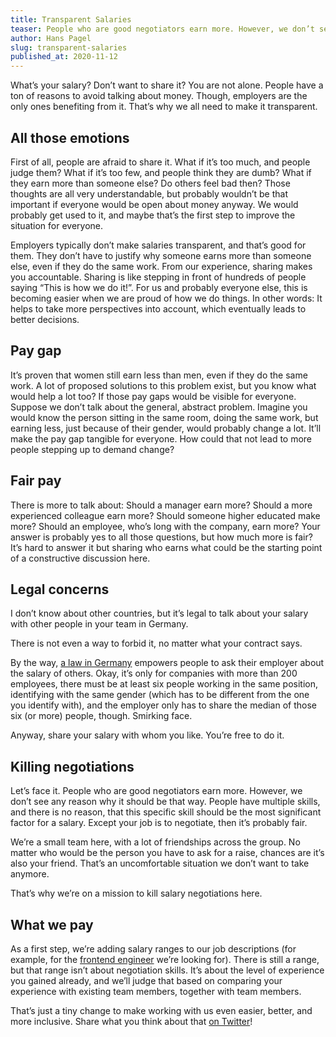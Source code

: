 ```yaml
---
title: Transparent Salaries
teaser: People who are good negotiators earn more. However, we don’t see any reason why it should be that way. People have multiple skills, and there is no reason, that those specific skills should be the most significant factor for a salary.
author: Hans Pagel
slug: transparent-salaries
published_at: 2020-11-12
---
```


What’s your salary? Don’t want to share it? You are not alone. People have a ton of reasons to avoid talking about money. Though, employers are the only ones benefiting from it. That’s why we all need to make it transparent.

## All those emotions
First of all, people are afraid to share it. What if it’s too much, and people judge them? What if it’s too few, and people think they are dumb? What if they earn more than someone else? Do others feel bad then? Those thoughts are all very understandable, but probably wouldn’t be that important if everyone would be open about money anyway. We would probably get used to it, and maybe that’s the first step to improve the situation for everyone.

Employers typically don’t make salaries transparent, and that’s good for them. They don’t have to justify why someone earns more than someone else, even if they do the same work. From our experience, sharing makes you accountable. Sharing is like stepping in front of hundreds of people saying “This is how we do it!”. For us and probably everyone else, this is becoming easier when we are proud of how we do things. In other words: It helps to take more perspectives into account, which eventually leads to better decisions.

## Pay gap
It’s proven that women still earn less than men, even if they do the same work. A lot of proposed solutions to this problem exist, but you know what would help a lot too? If those pay gaps would be visible for everyone. Suppose we don’t talk about the general, abstract problem. Imagine you would know the person sitting in the same room, doing the same work, but earning less, just because of their gender, would probably change a lot. It’ll make the pay gap tangible for everyone. How could that not lead to more people stepping up to demand change?

## Fair pay
There is more to talk about: Should a manager earn more? Should a more experienced colleague earn more? Should someone higher educated make more? Should an employee, who’s long with the company, earn more? Your answer is probably yes to all those questions, but how much more is fair? It’s hard to answer it but sharing who earns what could be the starting point of a constructive discussion here.

## Legal concerns
I don’t know about other countries, but it’s legal to talk about your salary with other people in your team in Germany.

There is not even a way to forbid it, no matter what your contract says.

By the way, [a law in Germany](https://www.gesetze-im-internet.de/entgtranspg/) empowers people to ask their employer about the salary of others. Okay, it’s only for companies with more than 200 employees, there must be at least six people working in the same position, identifying with the same gender (which has to be different from the one you identify with), and the employer only has to share the median of those six (or more) people, though. Smirking face.

Anyway, share your salary with whom you like. You’re free to do it.

## Killing negotiations
Let’s face it. People who are good negotiators earn more. However, we don’t see any reason why it should be that way. People have multiple skills, and there is no reason, that this specific skill should be the most significant factor for a salary. Except your job is to negotiate, then it’s probably fair.

We’re a small team here, with a lot of friendships across the group. No matter who would be the person you have to ask for a raise, chances are it’s also your friend. That’s an uncomfortable situation we don’t want to take anymore.

That’s why we’re on a mission to kill salary negotiations here.

## What we pay
As a first step, we’re adding salary ranges to our job descriptions (for example, for the [frontend engineer](https://ueberdosis.io/frontend-engineer) we’re looking for). There is still a range, but that range isn’t about negotiation skills. It’s about the level of experience you gained already, and we’ll judge that based on comparing your experience with existing team members, together with team members.

That’s just a tiny change to make working with us even easier, better, and more inclusive. Share what you think about that [on Twitter](https://twitter.com/hanspagel)!

